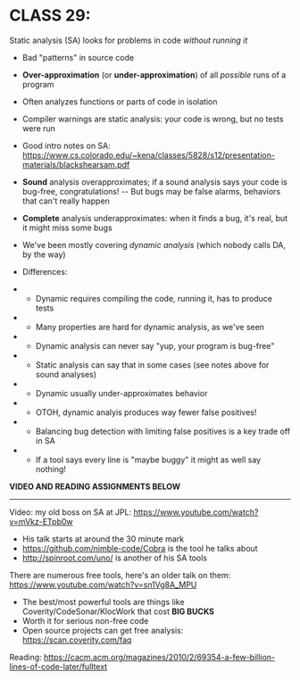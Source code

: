 # CLASS 29:

Static analysis (SA) looks for problems in code _without running it_

* Bad "patterns" in source code
* **Over-approximation** (or **under-approximation**) of all _possible_ runs of a program
* Often analyzes functions or parts of code in isolation

* Compiler warnings are static analysis: your code is wrong, but no
tests were run

* Good intro notes on SA:
https://www.cs.colorado.edu/~kena/classes/5828/s12/presentation-materials/blackshearsam.pdf
* **Sound** analysis overapproximates; if a sound analysis says your
code is bug-free, congratulations! -- But bugs may be false alarms,
behaviors that can't really happen
* **Complete** analysis underapproximates: when it finds a bug, it's
  real, but it might miss some bugs

* We've been mostly covering _dynamic analysis_ (which nobody calls
DA, by the way)

* Differences:

* * Dynamic requires compiling the code, running it, has to produce
tests
* * Many properties are hard for dynamic analysis, as we've seen
* * Dynamic analysis can never say "yup, your program is bug-free"
* * Static analysis can say that in some cases (see notes above for
sound analyses)
* * Dynamic usually under-approximates behavior

* * OTOH, dynamic analyis produces way fewer false positives!
* * Balancing bug detection with limiting false positives is a key trade
off in SA
* * If a tool says every line is "maybe buggy" it might as well say nothing!

**VIDEO AND READING ASSIGNMENTS BELOW**

-----------------------------------------------------

Video:  my old boss on SA at JPL:
https://www.youtube.com/watch?v=mVkz-ETpb0w
* His talk starts at around the 30 minute mark
* https://github.com/nimble-code/Cobra is the tool he talks about
* http://spinroot.com/uno/ is another of his SA tools

There are numerous free tools, here's an older talk on them:
https://www.youtube.com/watch?v=sn1Vg8A_MPU
* The best/most powerful tools are things like
Coverity/CodeSonar/KlocWork that cost **BIG BUCKS**
* Worth it for serious non-free code
* Open source projects can get free analysis:  https://scan.coverity.com/faq

Reading:  https://cacm.acm.org/magazines/2010/2/69354-a-few-billion-lines-of-code-later/fulltext

